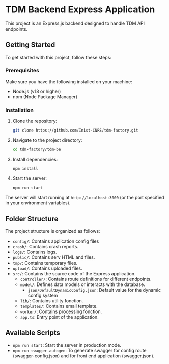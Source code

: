 # TDM Backend Express Application

This project is an Express.js backend designed to handle TDM API endpoints.

## Getting Started

To get started with this project, follow these steps:

### Prerequisites

Make sure you have the following installed on your machine:

- Node.js (v18 or higher)
- npm (Node Package Manager)

### Installation

1. Clone the repository:

   ```bash
   git clone https://github.com/Inist-CNRS/tdm-factory.git
   ```

2. Navigate to the project directory:

   ```bash
   cd tdm-factory/tdm-be
   ```

3. Install dependencies:

   ```bash
   npm install
   ```

4. Start the server:

   ```bash
   npm run start
   ```

The server will start running at `http://localhost:3000` (or the port specified in your environment variables).

## Folder Structure

The project structure is organized as follows:

- `config/`: Contains application config files
- `crash/`: Contains crash reports.
- `logs/`: Contains logs.
- `public/`: Contains serv HTML and files.
- `tmp/`: Contains temporary files.
- `upload/`: Contains uploaded files.
- `src/`: Contains the source code of the Express application.
  - `controller/`: Contains route definitions for different endpoints.
  - `model/`: Defines data models or interacts with the database.
    - `json/DefaultDynamicConfig.json`: Default value for the dynamic config system
  - `lib/`: Contains utility fonction.
  - `templates/`: Contains email template.
  - `worker/`: Contains processing fonction.
  - `app.ts`: Entry point of the application.

## Available Scripts

- `npm run start`: Start the server in production mode.
- `npm run swagger-autogen`: To generate swagger for config route (swagger-config.json) and for front end application (swagger.json).
